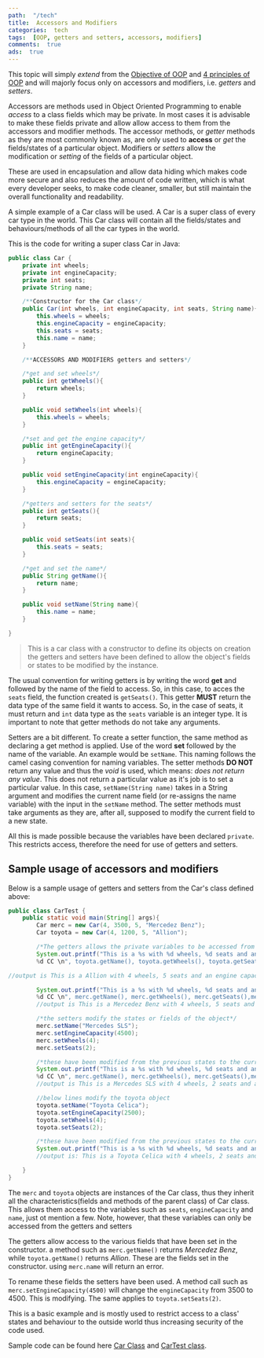 ```yaml
---
path:  "/tech"
title:  Accessors and Modifiers
categories:  tech
tags:  [OOP, getters and setters, accessors, modifiers]
comments:  true
ads:  true
---
```


This topic will simply _extend_ from the [Objective of OOP](https://brianlusina.github.io/Object-Oriented-Programming/) and [4 principles of OOP](https://brianlusina.github.io/Principles-Of-Oop/) and will majorly focus only on accessors and modifiers, i.e. _getters_ and _setters_.

Accessors are methods used in Object Oriented Programming to enable _access_ to a class fields which may be private. In most cases it is advisable to make these fields private and allow allow access to them from the accessors and modifier methods. The accessor methods, or _getter_ methods as they are most commonly known as, are only used to **access** or _get_ the fields/states of a particular object. Modifiers or _setters_ allow the modification or _setting_ of the fields of a particular object.

These are used in encapsulation and allow data hiding which makes code more secure and also reduces the amount of code written, which is what every developer seeks, to make code cleaner, smaller, but still maintain the overall functionality and readability.

A simple example of a Car class will be used. A Car is a super class of every car type in the world. This Car class will contain all the fields/states and behaviours/methods of all the car types in the world.

This is the code for writing a super class Car in Java:

```Java
public class Car {
    private int wheels;
    private int engineCapacity;
    private int seats;
    private String name;

    /**Constructor for the Car class*/
    public Car(int wheels, int engineCapacity, int seats, String name){
        this.wheels = wheels;
        this.engineCapacity = engineCapacity;
        this.seats = seats;
        this.name = name;
    }

    /**ACCESSORS AND MODIFIERS getters and setters*/

    /*get and set wheels*/
    public int getWheels(){
        return wheels;
    }

    public void setWheels(int wheels){
        this.wheels = wheels;
    }

    /*set and get the engine capacity*/
    public int getEngineCapacity(){
        return engineCapacity;
    }

    public void setEngineCapacity(int engineCapacity){
        this.engineCapacity = engineCapacity;
    }

    /*getters and setters for the seats*/
    public int getSeats(){
        return seats;
    }

    public void setSeats(int seats){
        this.seats = seats;
    }

    /*get and set the name*/
    public String getName(){
        return name;
    }

    public void setName(String name){
        this.name = name;
    }

}
```

> This is a car class with a constructor to define its objects on creation the getters and setters have been defined to allow the object's fields or states to be modified by the instance.

The usual convention for writing getters is by writing the word **get** and followed by the name of the field to access. So, in this case, to acces the `seats` field, the function created is `getSeats()`. This getter **MUST** return the data type of the same field it wants to access. So, in the case of seats, it must return and `int` data type as the `seats` variable is an integer type.
It is important to note that getter methods do not take any arguments.

Setters are a bit different. To create a setter function, the same method as declaring a get method is applied. Use of the word **set** followed by the name of the variable. An example would be `setName`. This naming follows the camel casing convention for naming variables. The setter methods **DO NOT** return any value and thus the _void_ is used, which means: _does not return any value_. This does not return a particular value as it's job is to set a particular value. In this case, `setName(String name)` takes in a String argument and modifies the current name field (or re-assigns the name variable) with the input in the `setName` method. The setter methods must take arguments as they are, after all, supposed to modify the current field to a new state.

All this is made possible because the variables have been declared `private`. This restricts access, therefore the need for use of getters and setters.

## Sample usage of accessors and modifiers

Below is a sample usage of getters and setters from the Car's class defined above:

```Java
public class CarTest {
    public static void main(String[] args){
        Car merc = new Car(4, 3500, 5, "Mercedez Benz");
        Car toyota = new Car(4, 1200, 5, "Allion");

        /*The getters allows the private variables to be accessed from the constructor*/
        System.out.printf("This is a %s with %d wheels, %d seats and an engine capacity of
        %d CC \n", toyota.getName(), toyota.getWheels(), toyota.getSeats(),toyota.getEngineCapacity());

//output is This is a Allion with 4 wheels, 5 seats and an engine capacity of 1200

        System.out.printf("This is a %s with %d wheels, %d seats and an engine capacity of
        %d CC \n", merc.getName(), merc.getWheels(), merc.getSeats(),merc.getEngineCapacity());
        //output is This is a Mercedez Benz with 4 wheels, 5 seats and an engine capacity of 3500 CC

        /*the setters modify the states or fields of the object*/
        merc.setName("Mercedes SLS");
        merc.setEngineCapacity(4500);
        merc.setWheels(4);
        merc.setSeats(2);

        /*these have been modified from the previous states to the current states as described below*/
        System.out.printf("This is a %s with %d wheels, %d seats and an engine capacity of
        %d CC \n", merc.getName(), merc.getWheels(), merc.getSeats(),merc.getEngineCapacity());
        //output is This is a Mercedes SLS with 4 wheels, 2 seats and an engine capacity of 4500 CC

        //below lines modify the toyota object
        toyota.setName("Toyota Celica");
        toyota.setEngineCapacity(2500);
        toyota.setWheels(4);
        toyota.setSeats(2);

        /*these have been modified from the previous states to the current states as described below*/
        System.out.printf("This is a %s with %d wheels, %d seats and an engine capacity of %d CC", toyota.getName(), toyota.getWheels(), toyota.getSeats(),toyota.getEngineCapacity());
        //output is: This is a Toyota Celica with 4 wheels, 2 seats and an engine capacity of 2500 CC

    }
}
```

The `merc` and `toyota` objects are instances of the Car class, thus they inherit all the characteristics(fields and methods of the parent class) of Car class. This allows them access to the variables such as `seats`, `engineCapacity` and `name`, just ot mention a few. Note, however, that these variables can only be accessed from the getters and setters

The getters allow access to the various fields that have been set in the constructor. a method such as `merc.getName()` returns _Mercedez Benz_, while `toyota.getName()` returns _Allion_. These are the fields set in the constructor. using `merc.name` will return an error.

To rename these fields the setters have been used. A method call such as `merc.setEngineCapacity(4500)` will change the `engineCapacity` from 3500 to 4500. This is modifying. The same applies to `toyota.setSeats(2)`.

This is a basic example and is mostly used to restrict access to a class' states and behaviour to the outside world thus increasing security of the code used.

Sample code can be found here [Car Class](https://github.com/BrianLusina/Java-Playground/blob/master/Toy%20Problems/src/DataStructures/OOP/Car.java) and [CarTest class](https://github.com/BrianLusina/Java-Playground/blob/master/Toy%20Problems/src/DataStructures/OOP/CarTest.java).
